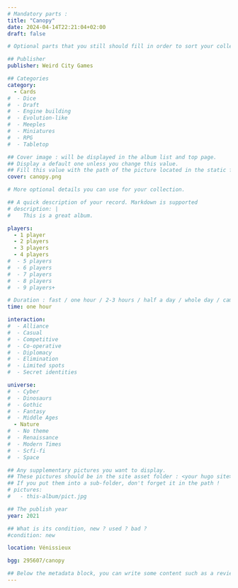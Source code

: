 ```yaml
---
# Mandatory parts :
title: "Canopy"
date: 2024-04-14T22:21:04+02:00
draft: false

# Optional parts that you still should fill in order to sort your collection

## Publisher
publisher: Weird City Games

## Categories
category:
  - Cards
#  - Dice
#  - Draft
#  - Engine building
#  - Evolution-like
#  - Meeples
#  - Miniatures
#  - RPG
#  - Tabletop

## Cover image : will be displayed in the album list and top page.
## Display a default one unless you change this value.
## Fill this value with the path of the picture located in the static folder
cover: canopy.png

# More optional details you can use for your collection.

## A quick description of your record. Markdown is supported
# description: |
#    This is a great album.

players:
  - 1 player
  - 2 players
  - 3 players
  - 4 players
#  - 5 players
#  - 6 players
#  - 7 players
#  - 8 players
#  - 9 players+

# Duration : fast / one hour / 2-3 hours / half a day / whole day / campaign
time: one hour

interaction:
#  - Alliance
#  - Casual
#  - Competitive
#  - Co-operative
#  - Diplomacy
#  - Elimination
#  - Limited spots
#  - Secret identities

universe:
#  - Cyber
#  - Dinosaurs
#  - Gothic
#  - Fantasy
#  - Middle Ages
  - Nature
#  - No theme
#  - Renaissance
#  - Modern Times
#  - Scfi-fi
#  - Space

## Any supplementary pictures you want to display.
## These pictures should be in the site asset folder : <your hugo site>/static
## If you put them into a sub-folder, don't forget it in the path !
# pictures:
#   - this-album/pict.jpg

## The publish year
year: 2021

## What is its condition, new ? used ? bad ?
#condition: new

location: Vénissieux

bgg: 295607/canopy

## Below the metadata block, you can write some content such as a review or anything else you want. It'll be displayed in the album page.
---
```

